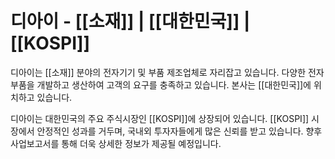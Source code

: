 # 디아이 - [[소재]] | [[대한민국]] | [[KOSPI]]

디아이는 [[소재]] 분야의 전자기기 및 부품 제조업체로 자리잡고 있습니다. 다양한 전자 부품을 개발하고 생산하여 고객의 요구를 충족하고 있습니다. 본사는 [[대한민국]]에 위치하고 있습니다.

디아이는 대한민국의 주요 주식시장인 [[KOSPI]]에 상장되어 있습니다. [[KOSPI]] 시장에서 안정적인 성과를 거두며, 국내외 투자자들에게 많은 신뢰를 받고 있습니다. 향후 사업보고서를 통해 더욱 상세한 정보가 제공될 예정입니다.
